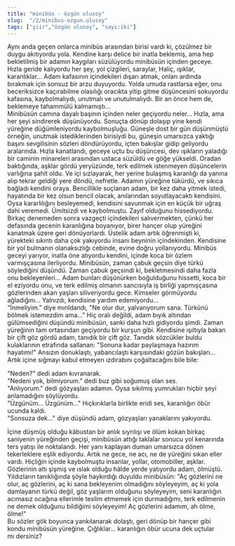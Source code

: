 ```yaml
---
title: "minibüs - özgün ulusoy"
slug:  "/2/minibus-ozgun.ulusoy"
tags: ["şiir","özgün ulusoy", "sayı:iki"]
---
```


Aynı anda geçen onlarca minibüs arasından birisi vardı ki, çözülmez bir
duygu akıtıyordu yola. Kendine karşı delice bir inatla beklemiş, ama hep
bekletilmiş bir adamın kaygıları süzülüyordu minibüsün içinden geceye.
Hızla geride kalıyordu her şey, yol çizgileri, saraylar, Haliç, ışıklar,
karanlıklar... Adam kafasının içindekileri dışarı atmak, onları ardında
bırakmak için sonsuz bir arzu duyuyordu. Yolda umuda rastlarsa eğer, onu
beceriksizce kaçırabilme olasılığı oracıkta yitip gitme düşüncesini
sokuyordu kafasına, kaybolmalıydı, unutmalı ve unutulmalıydı. Bir an
önce hem de, beklemeye tahammülü kalmamıştı...  
Minibüsün camına dayalı başının içinden neler geçiyordu neler... Hızla,
ama her şeyi sindirerek düşünüyordu. Sonuçta dönüp dolaşıp yine kendi
yüreğine düğümleniyordu kaybolmuşluğu. Güneşle dost bir gün düşünmüştü
örneğin, unutmak istediklerinden birisiydi bu, güneşin umarsızca yaktığı
başını sevgilisinin sözleri döndürüyordu, içten bakışlar gidip geliyordu
aralarında. Hızla kanatlandı, geceye uçtu bu düşüncesi, dev ışıkların
yaladığı bir caminin minareleri arasından ustaca süzüldü ve göğe
yükseldi. Oradan baktığında, aşklar gördü yeryüzünde, terk edilmek
istenmeyen düşüncelerin varlığına şahit oldu. Ve içi sızlayarak, her
yerine bulaşmış karanlığı da yanına alıp tekrar geldiği yere döndü,
nefretle. Adamın yüreğine tükürdü, ve sıkıca bağladı kendini oraya.
Bencillikle suçlanan adam, bir kez daha yitmek istedi, hayatında bir kez
olsun bencil olacak, anılarından soyutlayacaktı kendisini. Oysa
kararlılığını besleyemedi, kendisini savunmak için en küçük bir uğraş
dahi veremedi. Ümitsizdi ve kaybolmuştu. Zayıf olduğunu hissediyordu.  
Birkaç denemeden sonra vazgeçti içindekileri salıvermekten, çünkü her
defasında gecenin karanlığına boyanıyor, birer hançer olup yüreğini
kanatmak üzere geri dönüyorlardı. Üstelik adam artık öğrenmişti ki,
yürekteki sıkıntı daha çok yakıyordu insanı beyninin içindekinden.
Kendisine bir yol bulmanın olanaksızlığı cebinde, evine doğru
yollanıyordu. Minibüs geceyi yarıyor, inatla öne atıyordu kendini,
içinde koca bir özlem varmışçasına ilerliyordu. Minibüsün, zaman çabuk
geçsin diye türkü söylediğini düşündü. Zaman çabuk geçsindi ki,
bekletmesindi daha fazla onu bekleyenleri... Adam bunları düşünürken
boğulduğunu hissetti, koca bir el eziyordu onu, ve terk edilmiş olmanın
sancısıyla iş birliği yapmışçasına gözlerinden akan yaşları
siliveriyordu gece. Kimseler görmüyordu ağladığını... Yalnızdı,
kendisine yardım edemiyordu...  
"İnmeliyim." diye mırıldandı, "Ne olur dur, yalvarıyorum sana. Türkünü
bölmek istemezdim ama..." Hiç oralı değildi, adam bıyık altından
gülümsediğini düşündü minibüsün, sanki daha hızlı gidiyordu şimdi. Zaman
yüreğinin tam ortasından geçiyordu bir kurşun gibi. Kendisine ışıltıyla
bakan bir çift göz gördü adam, tanıdık bir çift göz. Tanıdık sözcükler
buldu kulaklarının etrafında sallanan: "Sonuna kadar paylaşmaya hazırım
hayatımı!" Ansızın donuklaştı, yabancılaştı karşısındaki gözün
bakışları...  
Artık içine sığmayı kabul etmeyen ızdırabını çoğaltacağını bile bile:

"Neden?" dedi adam kıvranarak.  
"Nedeni yok, bilmiyorum." dedi buz gibi soğumuş olan ses.  
"Anlıyorum." dedi gözyaşları adamın. Oysa sıkılmış yumrukları hiçbir
şeyi anlamadığını söylüyordu.  
"Üzgünüm... Üzgünüm..." Hıçkırıklarla birlikte eridi ses, karanlığın
öbür ucunda kaldı.  
"Sonsuza dek..." diye düşündü adam, gözyaşları yanaklarını yakıyordu.

İçine düşmüş olduğu kâbustan bir anlık sıyrılışı ve ölüm kokan birkaç
saniyenin yüreğinden geçişi, minibüsün attığı taklalar sonucu yol
kenarında ters yatışı ile noktalandı. Her yanı kaplayan duman umarsızca
dönen tekerleklere eşlik ediyordu. Artık ne gece, ne acı, ne de yüreğini
sıkan eller vardı. Hiçliğin içinde kaybolmuştu insanlar, yollar,
otomobiller, aşklar. Gözlerinin altı şişmiş ve ıslak olduğu hâlde yerde
yatıyordu adam, ölmüştü.  
Yıldızların tanıklığında şöyle haykırdığı duyuldu minibüsün: "Aç
gözlerini ne olur, aç gözlerini, aç ki sana bekleyenim olmadığını
söyleyeyim, aç ki yola damlayanın türkü değil, göz yaşlarım olduğunu
söyleyeyim, seni karanlığın acımasız ocağına ellerimle teslim etmemek
için durmadığımı, terk edilmenin ne demek olduğunu bildiğimi söyleyeyim!
Aç gözlerini adamım, ah ölme, ölme!"  
Bu sözler gök boyunca yankılanarak dolaştı, geri dönüp bir hançer gibi
kondu minibüsün yüreğine. Çığlıklar... karanlığın öbür ucuna dek uçtular
mı dersiniz?

